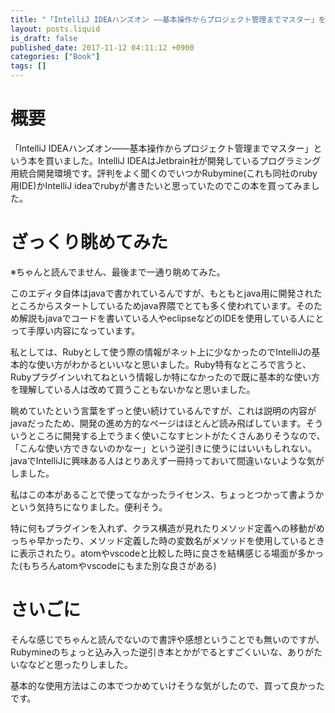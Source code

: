 ```yaml
---
title: "「IntelliJ IDEAハンズオン ――基本操作からプロジェクト管理までマスター」を眺めて"
layout: posts.liquid
is_draft: false
published_date: 2017-11-12 04:11:12 +0900
categories: ["Book"]
tags: []
---
```


# 概要
「IntelliJ IDEAハンズオン――基本操作からプロジェクト管理までマスター」という本を買いました。IntelliJ IDEAはJetbrain社が開発しているプログラミング用統合開発環境です。評判をよく聞くのでいつかRubymine(これも同社のruby用IDE)かIntelliJ ideaでrubyが書きたいと思っていたのでこの本を買ってみました。

# ざっくり眺めてみた
※ちゃんと読んでません、最後まで一通り眺めてみた。

このエディタ自体はjavaで書かれているんですが、もともとjava用に開発されたところからスタートしているためjava界隈でとても多く使われています。そのため解説もjavaでコードを書いている人やeclipseなどのIDEを使用している人にとって手厚い内容になっています。

私としては、Rubyとして使う際の情報がネット上に少なかったのでIntelliJの基本的な使い方がわかるといいなと思いました。Ruby特有なところで言うと、Rubyプラグインいれてねという情報しか特になかったので既に基本的な使い方を理解している人は改めて買うこともないかなと思いました。

眺めていたという言葉をずっと使い続けているんですが、これは説明の内容がjavaだったため、開発の進め方的なページはほとんど読み飛ばしています。そういうところに開発する上でうまく使いこなすヒントがたくさんありそうなので、「こんな使い方できないのかなー」という逆引きに使うにはいいもしれない。javaでIntelliJに興味ある人はとりあえず一冊持っておいて間違いないような気がしました。

私はこの本があることで使ってなかったライセンス、ちょっとつかって書ようかという気持ちになりました。便利そう。

特に何もプラグインを入れず、クラス構造が見れたりメソッド定義への移動がめっちゃ早かったり、メソッド定義した時の変数名がメソッドを使用しているときに表示されたり。atomやvscodeと比較した時に良さを結構感じる場面が多かった(もちろんatomやvscodeにもまた別な良さがある)

# さいごに
そんな感じでちゃんと読んでないので書評や感想ということでも無いのですが、Rubymineのちょっと込み入った逆引き本とかがでるとすごくいいな、ありがたいななどと思ったりしました。

基本的な使用方法はこの本でつかめていけそうな気がしたので、買って良かったです。


